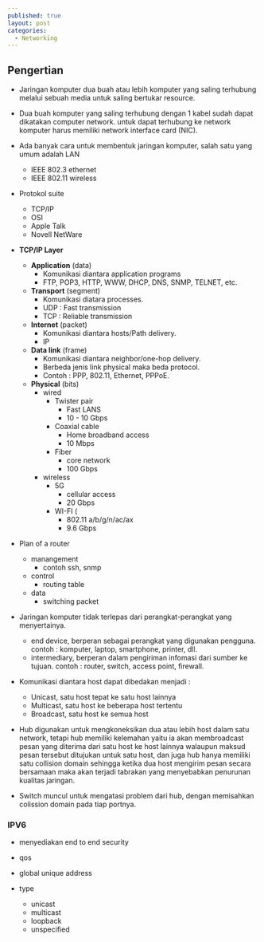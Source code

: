 ```yaml
---
published: true
layout: post
categories:
  - Networking
---
```

## Pengertian

- Jaringan komputer dua buah atau lebih komputer yang saling terhubung melalui sebuah media untuk saling bertukar resource.

- Dua buah komputer yang saling terhubung dengan 1 kabel sudah dapat dikatakan computer network. untuk dapat terhubung ke network komputer harus memiliki network interface card (NIC).

- Ada banyak cara untuk membentuk jaringan komputer, salah satu yang umum adalah LAN
  - IEEE 802.3 ethernet
  - IEEE 802.11 wireless
  
- Protokol suite
  - TCP/IP
  - OSI
  - Apple Talk
  - Novell NetWare
  
- **TCP/IP Layer**
  - **Application** (data)
    - Komunikasi diantara application programs
    - FTP, POP3, HTTP, WWW, DHCP, DNS, SNMP, TELNET, etc.
  - **Transport** (segment)
    - Komunikasi diatara processes.
    - UDP : Fast transmission
    - TCP : Reliable transmission
  - **Internet** (packet)
    - Komunikasi diantara hosts/Path delivery.
    - IP
  - **Data link** (frame)
    - Komunikasi diantara neighbor/one-hop delivery.
    - Berbeda jenis link physical maka beda protocol.
    - Contoh : PPP, 802.11, Ethernet, PPPoE.
  - **Physical** (bits)
    - wired
      - Twister pair
        - Fast LANS
        - 10 - 10 Gbps
      - Coaxial cable
        - Home broadband access
        - 10 Mbps
      - Fiber
        - core network
        - 100 Gbps
    - wireless
      - 5G
        - cellular access
        - 20 Gbps
      - WI-FI (
        - 802.11 a/b/g/n/ac/ax
        - 9.6 Gbps
  
- Plan of a router
  - manangement
    - contoh ssh, snmp
  - control
    - routing table
  - data
    - switching packet

- Jaringan komputer tidak terlepas dari perangkat-perangkat yang menyertainya.
  - end device, berperan sebagai perangkat yang digunakan pengguna. contoh : komputer, laptop, smartphone, printer, dll.
  - intermediary, berperan dalam pengiriman infomasi dari sumber ke tujuan. contoh : router, switch, access point, firewall.

- Komunikasi diantara host dapat dibedakan menjadi :
  - Unicast, satu host tepat ke satu host lainnya
  - Multicast, satu host ke beberapa host tertentu
  - Broadcast, satu host ke semua host 
  
- Hub digunakan untuk mengkoneksikan dua atau lebih host dalam satu network, tetapi hub memiliki kelemahan yaitu ia akan membroadcast pesan yang diterima dari satu host ke host lainnya walaupun maksud pesan tersebut ditujukan untuk satu host, dan juga hub hanya memiliki satu collision domain sehingga ketika dua host mengirim pesan secara bersamaan maka akan terjadi tabrakan yang menyebabkan penurunan kualitas jaringan.

- Switch muncul untuk mengatasi problem dari hub, dengan memisahkan colission domain pada tiap portnya.

### IPV6
- menyediakan end to end security
- qos
- global unique address

- type
  - unicast
  - multicast 
  - loopback 
  - unspecified
